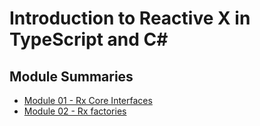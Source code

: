 # Introduction to Reactive X in TypeScript and C#

## Module Summaries
* [Module 01 - Rx Core Interfaces](Module%2001%20-%20Rx%20Interfaces/README.md)
* [Module 02 - Rx factories](Module%2002%20-%20Rx%20Factories/README.md)